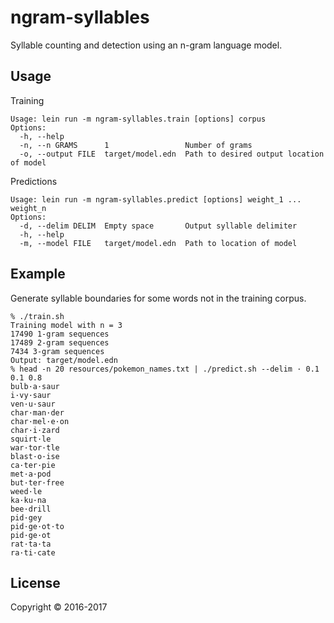 # ngram-syllables

Syllable counting and detection using an n-gram language model.

## Usage

Training

```
Usage: lein run -m ngram-syllables.train [options] corpus
Options:
  -h, --help
  -n, --n GRAMS      1                 Number of grams
  -o, --output FILE  target/model.edn  Path to desired output location of model
```

Predictions

```
Usage: lein run -m ngram-syllables.predict [options] weight_1 ... weight_n
Options:
  -d, --delim DELIM  Empty space       Output syllable delimiter
  -h, --help
  -m, --model FILE   target/model.edn  Path to location of model
```

## Example

Generate syllable boundaries for some words not in the training corpus.

```
% ./train.sh
Training model with n = 3
17490 1-gram sequences
17489 2-gram sequences
7434 3-gram sequences
Output: target/model.edn
% head -n 20 resources/pokemon_names.txt | ./predict.sh --delim · 0.1 0.1 0.8
bulb·a·saur
i·vy·saur
ven·u·saur
char·man·der
char·mel·e·on
char·i·zard
squirt·le
war·tor·tle
blast·o·ise
ca·ter·pie
met·a·pod
but·ter·free
weed·le
ka·ku·na
bee·drill
pid·gey
pid·ge·ot·to
pid·ge·ot
rat·ta·ta
ra·ti·cate
```

## License

Copyright © 2016-2017
